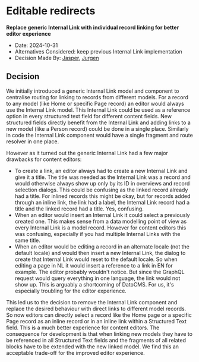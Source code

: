 # Editable redirects

**Replace generic Internal Link with individual record linking for better editor experience**

- Date: 2024-10-31
- Alternatives Considered: keep previous Internal Link implementation
- Decision Made By: [Jasper](https://github.com/jbmoelker), [Jurgen](https://github.com/jurgenbelien)

## Decision

We initially introduced a generic Internal Link model and component to centralise routing for linking to records from different models. For a record to any model (like Home or specific Page record) an editor would always use the Internal Link model. This Internal Link could be used as a reference option in every structured text field for different content fields. New structured fields directly benefit from the Internal Link and adding links to a new model (like a Person record) could be done in a single place. Similarly in code the Internal Link component would have a single fragment and route resolver in one place.

However as it turned out the generic Internal Link had a few major drawbacks for content editors:

- To create a link, an editor always had to create a new Internal Link and give it a title. The title was needed as the Internal Link was a record and would otherwise always show up only by its ID in overviews and record selection dialogs. This could be confusing as the linked record already had a title. For inlined records this might be okay, but for records added through an inline link, the link had a label, the Internal Link record had a title and the linked record had a title. Yes, confusing.
- When an editor would insert an Internal Link it could select a previously created one. This makes sense from a data modelling point of view as every Internal Link is a model record. However for content editors this was confusing, especially if you had multiple Internal Links with the same title.
- When an editor would be editing a record in an alternate locale (not the default locale) and would then insert a new Internal Link, the dialog to create that Internal Link would reset to the default locale. So when editing a page in NL it would insert a reference to a link in EN for example. The editor probably wouldn't notice. But since the GraphQL request would query everything in one language, the link would not show up. This is arguably a shortcoming of DatoCMS. For us, it's especially troubling for the editor experience.

This led us to the decision to remove the Internal Link component and replace the desired behaviour with direct links to different model records. So now editors can directly select a record like the Home page or a specific Page record as an inline record or in an inline link within a Structured Text field. This is a much better experience for content editors. The consequence for development is that when linking new models they have to be referenced in all Structured Text fields and the fragments of all related blocks have to be extended with the new linked model. We find this an acceptable trade-off for the improved editor experience.
